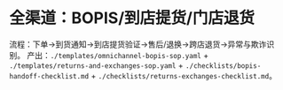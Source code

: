 # 全渠道：BOPIS/到店提货/门店退货

流程：下单→到货通知→到店提货验证→售后/退换→跨店退货→异常与欺诈识别。
产出：`./templates/omnichannel-bopis-sop.yaml` + `./templates/returns-and-exchanges-sop.yaml` + `./checklists/bopis-handoff-checklist.md` + `./checklists/returns-exchanges-checklist.md`。
